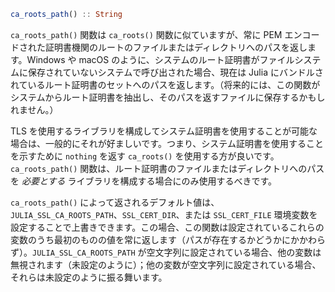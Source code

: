 ```julia
ca_roots_path() :: String
```

`ca_roots_path()` 関数は `ca_roots()` 関数に似ていますが、常に PEM エンコードされた証明書機関のルートのファイルまたはディレクトリへのパスを返します。Windows や macOS のように、システムのルート証明書がファイルシステムに保存されていないシステムで呼び出された場合、現在は Julia にバンドルされているルート証明書のセットへのパスを返します。（将来的には、この関数がシステムからルート証明書を抽出し、そのパスを返すファイルに保存するかもしれません。）

TLS を使用するライブラリを構成してシステム証明書を使用することが可能な場合は、一般的にそれが好ましいです。つまり、システム証明書を使用することを示すために `nothing` を返す `ca_roots()` を使用する方が良いです。`ca_roots_path()` 関数は、ルート証明書のファイルまたはディレクトリへのパスを *必要とする* ライブラリを構成する場合にのみ使用するべきです。

`ca_roots_path()` によって返されるデフォルト値は、`JULIA_SSL_CA_ROOTS_PATH`、`SSL_CERT_DIR`、または `SSL_CERT_FILE` 環境変数を設定することで上書きできます。この場合、この関数は設定されているこれらの変数のうち最初のものの値を常に返します（パスが存在するかどうかにかかわらず）。`JULIA_SSL_CA_ROOTS_PATH` が空文字列に設定されている場合、他の変数は無視されます（未設定のように）；他の変数が空文字列に設定されている場合、それらは未設定のように振る舞います。
